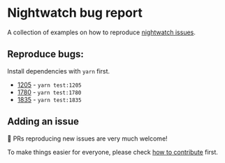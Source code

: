 # Nightwatch bug report

A collection of examples on how to reproduce [nightwatch issues](https://github.com/nightwatchjs/nightwatch/issues).

## Reproduce bugs:

Install dependencies with `yarn` first.

- [1205](https://github.com/nightwatchjs/nightwatch/issues/1205) - `yarn test:1205`
- [1780](https://github.com/nightwatchjs/nightwatch/issues/1780) - `yarn test:1780`
- [1835](https://github.com/nightwatchjs/nightwatch/issues/1835) - `yarn test:1835`

## Adding an issue

:tada: PRs reproducing new issues are very much welcome!

To make things easier for everyone, please check [how to contribute](CONTRIBUTING.md) first.
